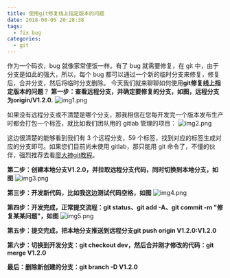 ```yaml
---
title: 使用git修复线上指定版本的问题
date: 2018-08-05 20:28:38
tags: 
  - fix bug
categories:
  - git
---
```


作为一个码农，bug 就像家常便饭一样。有了 bug 就需要修复，在 git 中，由于分支是如此的强大，所以，每个 bug 都可以通过一个新的临时分支来修复，修复后，合并分支，然后将临时分支删除。
今天我们就来聊聊如何使用**git修复线上指定版本的问题**？
**第一步：查看远程分支，并确定要修复的分支，如图，远程分支为origin/V1.2.0.**
![img1.png](/images/git-assign-version-fix/img1.png)


如果没有远程分支或不清楚是哪个分支，那我相信在您每开发完一个版本发布生产时都会打包一个标签，就比如我们团队用的 gitlab 管理的项目：
![img2.png](/images/git-assign-version-fix/img2.png)

这边很清楚的能够看到我们有 3 个远程分支，59 个标签，找到对应的标签生成对应的分支即可。如果您们目前尚未使用 gitlab，那只能用 git 命令了，不懂的伙伴，强烈推荐去看[廖大神git教程](https://www.liaoxuefeng.com/wiki/0013739516305929606dd18361248578c67b8067c8c017b000)。

**第二步：创建本地分支V1.2.0，并拉取远程分支代码，同时切换到本地分支，如图**
![img3.png](/images/git-assign-version-fix/img3.png)

**第三步：开发新代码，比如我这边测试代码空格，如图**
![img4.png](/images/git-assign-version-fix/img4.png)

**第四步：开发完成，正常提交流程：git status、git add -A、git commit -m "修复某某问题"，如图**
![img5.png](/images/git-assign-version-fix/img5.png)

**第五步：提交完成，把本地分支推送到远程分支git push origin V1.2.0:V1.2.0**

**第六步：切换到开发分支：git checkout dev，然后合并刚才修改的代码：git merge V1.2.0** 

**最后：删除新创建的分支：git branch -D V1.2.0** 
